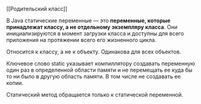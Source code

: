 [[Родительский класс]]

В Java статические переменные — это **переменные, которые принадлежат классу, а не отдельному экземпляру класса**. Они инициализируются в момент загрузки класса и доступны для всего приложения на протяжении всего его жизненного цикла.

Относится к классу, а не к объекту. Одинакова для всех объектов.

Ключевое слово static указывает компиллятору создавать переменную один раз в определенной области памяти и не перемещать ее куда бы то ни было в другую область памяти. В том числе не создавать ее копии.

Статический метод обращается только к статической переменной.
